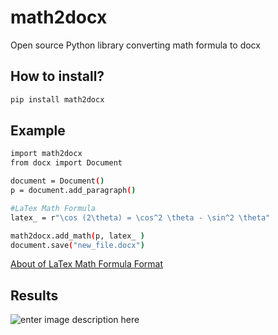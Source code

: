 # math2docx
Open source Python library converting math formula to docx

## How to install?
```bash
pip install math2docx
```
## Example
```bash
import math2docx
from docx import Document

document = Document()
p = document.add_paragraph()

#LaTex Math Formula
latex_ = r"\cos (2\theta) = \cos^2 \theta - \sin^2 \theta"

math2docx.add_math(p, latex_ )
document.save("new_file.docx")

```
[About of LaTex Math Formula Format](https://ru.wikibooks.org/wiki/%D0%9C%D0%B0%D1%82%D0%B5%D0%BC%D0%B0%D1%82%D0%B8%D1%87%D0%B5%D1%81%D0%BA%D0%B8%D0%B5_%D1%84%D0%BE%D1%80%D0%BC%D1%83%D0%BB%D1%8B_%D0%B2_LaTeX)

## Results
![enter image description here](https://i.ibb.co/LzZRCBh/img1.png)





